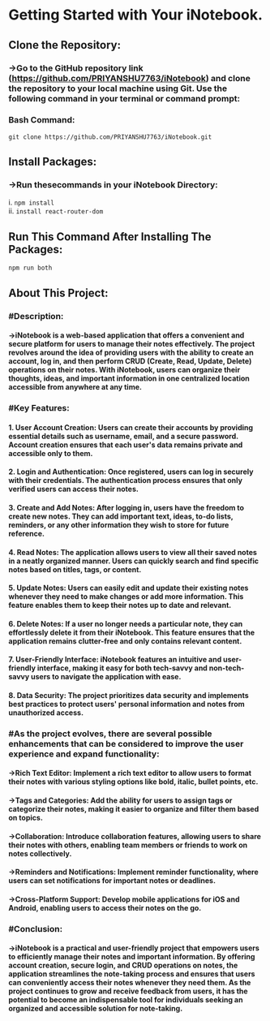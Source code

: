 # Getting Started with Your iNotebook.


## Clone the Repository:
### ->Go to the GitHub repository link (https://github.com/PRIYANSHU7763/iNotebook) and clone the repository to your local machine using Git. Use the following command in your terminal or command prompt:

### Bash Command:
`git clone https://github.com/PRIYANSHU7763/iNotebook.git`

## Install Packages:
 ### ->Run thesecommands in your iNotebook Directory:

i. `npm install`
<br>
ii. `install react-router-dom`

## Run This Command After Installing The Packages:
 `npm run both`

## About This Project:




### #Description:
#### ->iNotebook is a web-based application that offers a convenient and secure platform for users to manage their notes effectively. The project revolves around the idea of providing users with the ability to create an account, log in, and then perform CRUD (Create, Read, Update, Delete) operations on their notes. With iNotebook, users can organize their thoughts, ideas, and important information in one centralized location accessible from anywhere at any time.

### #Key Features:

#### 1. User Account Creation: Users can create their accounts by providing essential details such as username, email, and a secure password. Account creation ensures that each user's data remains private and accessible only to them.

#### 2. Login and Authentication: Once registered, users can log in securely with their credentials. The authentication process ensures that only verified users can access their notes.

#### 3. Create and Add Notes: After logging in, users have the freedom to create new notes. They can add important text, ideas, to-do lists, reminders, or any other information they wish to store for future reference.

#### 4. Read Notes: The application allows users to view all their saved notes in a neatly organized manner. Users can quickly search and find specific notes based on titles, tags, or content.

#### 5. Update Notes: Users can easily edit and update their existing notes whenever they need to make changes or add more information. This feature enables them to keep their notes up to date and relevant.

#### 6. Delete Notes: If a user no longer needs a particular note, they can effortlessly delete it from their iNotebook. This feature ensures that the application remains clutter-free and only contains relevant content.

#### 7. User-Friendly Interface: iNotebook features an intuitive and user-friendly interface, making it easy for both tech-savvy and non-tech-savvy users to navigate the application with ease.

#### 8. Data Security: The project prioritizes data security and implements best practices to protect users' personal information and notes from unauthorized access.


### #As the project evolves, there are several possible enhancements that can be considered to improve the user experience and expand functionality:

#### ->Rich Text Editor: Implement a rich text editor to allow users to format their notes with various styling options like bold, italic, bullet points, etc.

#### ->Tags and Categories: Add the ability for users to assign tags or categorize their notes, making it easier to organize and filter them based on topics.

#### ->Collaboration: Introduce collaboration features, allowing users to share their notes with others, enabling team members or friends to work on notes collectively.

#### ->Reminders and Notifications: Implement reminder functionality, where users can set notifications for important notes or deadlines.

#### ->Cross-Platform Support: Develop mobile applications for iOS and Android, enabling users to access their notes on the go.

### #Conclusion:
#### ->iNotebook is a practical and user-friendly project that empowers users to efficiently manage their notes and important information. By offering account creation, secure login, and CRUD operations on notes, the application streamlines the note-taking process and ensures that users can conveniently access their notes whenever they need them. As the project continues to grow and receive feedback from users, it has the potential to become an indispensable tool for individuals seeking an organized and accessible solution for note-taking.

